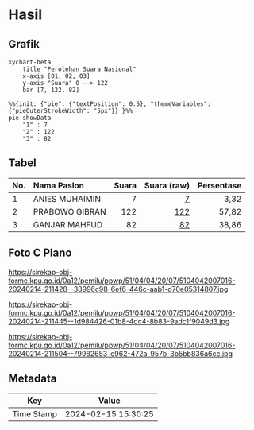 # Hasil

## Grafik

```mermaid
xychart-beta
    title "Perolehan Suara Nasional"
    x-axis [01, 02, 03]
    y-axis "Suara" 0 --> 122
    bar [7, 122, 82]
```

```mermaid
%%{init: {"pie": {"textPosition": 0.5}, "themeVariables": {"pieOuterStrokeWidth": "5px"}} }%%
pie showData
    "1" : 7
    "2" : 122
    "3" : 82
```

## Tabel

| No. | Nama Paslon    | Suara | Suara (raw) | Persentase |
|:--- |:-------------- | -----:| -----------:| ----------:|
| 1   | ANIES MUHAIMIN | 7     | [7][p-1]    | 3,32       |
| 2   | PRABOWO GIBRAN | 122   | [122][p-2]  | 57,82      |
| 3   | GANJAR MAHFUD  | 82    | [82][p-3]   | 38,86      |


[p-1]: https://github.com/gigit-pemilu/pemilu-2024/blob/main/pilpres/hitung-suara/sub/51-bali/sub/04-gianyar/sub/04-tampaksiring/sub/2007-pejeng-kangin/sub/016-tps/sub/paslon-1.txt
[p-2]: https://github.com/gigit-pemilu/pemilu-2024/blob/main/pilpres/hitung-suara/sub/51-bali/sub/04-gianyar/sub/04-tampaksiring/sub/2007-pejeng-kangin/sub/016-tps/sub/paslon-2.txt
[p-3]: https://github.com/gigit-pemilu/pemilu-2024/blob/main/pilpres/hitung-suara/sub/51-bali/sub/04-gianyar/sub/04-tampaksiring/sub/2007-pejeng-kangin/sub/016-tps/sub/paslon-3.txt

## Foto C Plano

https://sirekap-obj-formc.kpu.go.id/0a12/pemilu/ppwp/51/04/04/20/07/5104042007016-20240214-211428--38996c98-6ef6-446c-aab1-d70e05314807.jpg

https://sirekap-obj-formc.kpu.go.id/0a12/pemilu/ppwp/51/04/04/20/07/5104042007016-20240214-211445--1d984426-01b8-4dc4-8b83-9adc1f9049d3.jpg

https://sirekap-obj-formc.kpu.go.id/0a12/pemilu/ppwp/51/04/04/20/07/5104042007016-20240214-211504--79982653-e962-472a-957b-3b5bb836a6cc.jpg


## Metadata

| Key        | Value               |
| ---------- | ------------------- |
| Time Stamp | 2024-02-15 15:30:25 |



